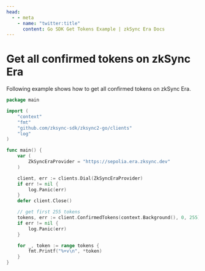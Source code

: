 ```yaml
---
head:
  - - meta
    - name: "twitter:title"
      content: Go SDK Get Tokens Example | zkSync Era Docs
---
```


# Get all confirmed tokens on zkSync Era

Following example shows how to get all confirmed tokens on zkSync Era.

```go
package main

import (
	"context"
	"fmt"
	"github.com/zksync-sdk/zksync2-go/clients"
	"log"
)

func main() {
	var (
		ZkSyncEraProvider = "https://sepolia.era.zksync.dev"
	)

	client, err := clients.Dial(ZkSyncEraProvider)
	if err != nil {
		log.Panic(err)
	}
	defer client.Close()

	// get first 255 tokens
	tokens, err := client.ConfirmedTokens(context.Background(), 0, 255)
	if err != nil {
		log.Panic(err)
	}

	for _, token := range tokens {
		fmt.Printf("%+v\n", *token)
	}
}

```
